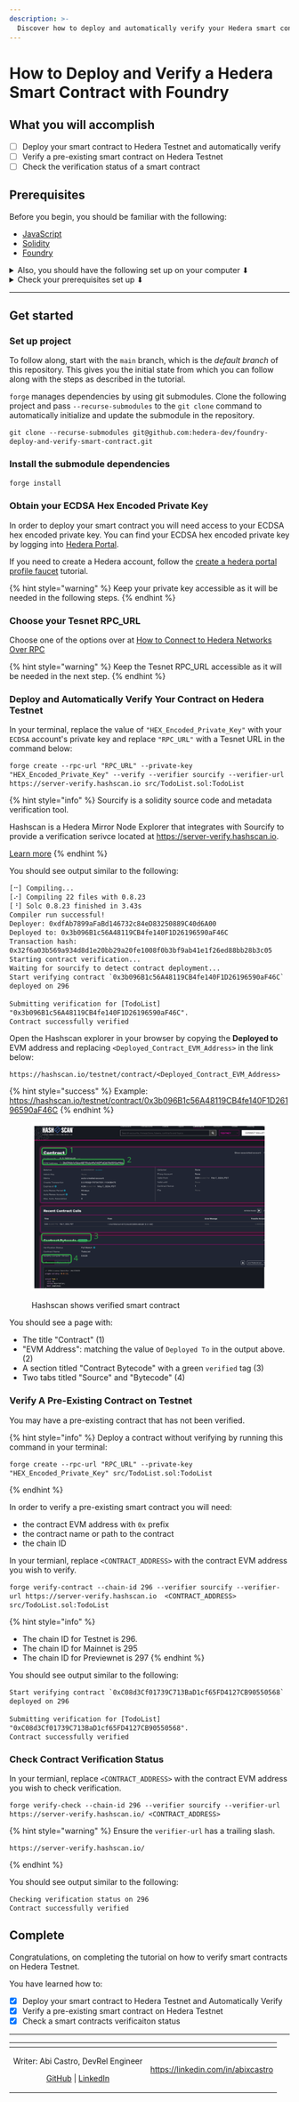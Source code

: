 ```yaml
---
description: >-
  Discover how to deploy and automatically verify your Hedera smart contract. Learn how to verify a pre-existing contract and check a contracts verification status.
---
```


# How to Deploy and Verify a Hedera Smart Contract with Foundry

## What you will accomplish
* [ ] Deploy your smart contract to Hedera Testnet and automatically verify
* [ ] Verify a pre-existing smart contract on Hedera Testnet
* [ ] Check the verification status of a smart contract

## Prerequisites

Before you begin, you should be familiar with the following:

* [JavaScript](https://developer.mozilla.org/en-US/docs/Web/JavaScript)
* [Solidity](https://docs.soliditylang.org/en/latest/)
* [Foundry](https://book.getfoundry.sh/)

<details>

<summary>Also, you should have the following set up on your computer ⬇ </summary>


* [x] `git` installed
    * Minimum version: 2.37
    * Recommended: [Install Git (Github)](https://github.com/git-guides/install-git)
* [x] A code editor or IDE
    * Recommended: [VS Code. Install VS Code (Visual Studio)](https://code.visualstudio.com/docs/setup/setup-overview)
* [x] NodeJs + npm installed
    * Minimum version of NodeJs: 18
    * Minimum version of npm: 9.5
    * Recommended for Linux & Mac: [nvm](https://github.com/nvm-sh/nvm)
    * Recommended for Windows: [nvm-windows](https://github.com/coreybutler/nvm-windows)
* [x] foundry `forge` and `cast` installed
    * `forge` Minimum version: 0.2.0
    * `cast` Minimum version: 0.2.0

</details>

<details>

<summary>Check your prerequisites set up ⬇ </summary>

Open your terminal, and enter the following commands.

```shell
git --version
code --version
node --version
npm --version
forge --version
cast --version
```

Each of these commands should output some text that includes a version number, for example:

```text
git --version
git version 2.39.2 (Apple Git-143)

code --version
1.81.1
6c3e3dba23e8fadc360aed75ce363ba185c49794
arm64

node --version
v20.6.1

npm --version
9.8.1

forge --version
0.2.0 (6fcbbd8 2023-12-15T00:29:51.472038000Z)

cast --version
0.2.0 (6fcbbd8 2023-12-15T00:29:51.851258000Z)

```
If the output contains text similar to `command not found`, please install that item.

</details>

***

## Get started

### Set up project

To follow along, start with the `main` branch,
which is the _default branch_ of this repository.
This gives you the initial state from which you can follow along
with the steps as described in the tutorial.

`forge` manages dependencies by using git submodules. Clone the following project and pass `--recurse-submodules` to the `git clone` command to automatically initialize and update the submodule in the repository.

```shell
git clone --recurse-submodules git@github.com:hedera-dev/foundry-deploy-and-verify-smart-contract.git
```

### Install the submodule dependencies

```shell
forge install
```

### Obtain your ECDSA Hex Encoded Private Key

In order to deploy your smart contract you will need access to your ECDSA hex encoded private key. You can find your ECDSA hex encoded private key by logging into [Hedera Portal](https://portal.hedera.com).


If you need to create a Hedera account, follow the [create a hedera portal profile faucet](https://docs.hedera.com/hedera/getting-started/introduction#create-hedera-portal-profile-faucet) tutorial.


{% hint style="warning" %}
Keep your private key accessible as it will be needed in the following steps.
{% endhint %}

### Choose your Tesnet RPC_URL

Choose one of the options over at [How to Connect to Hedera Networks Over RPC](https://docs.hedera.com/hedera/tutorials/more-tutorials/json-rpc-connections)


{% hint style="warning" %}
Keep the Tesnet RPC_URL accessible as it will be needed in the next step.
{% endhint %}

### Deploy and Automatically Verify Your Contract on Hedera Testnet

In your terminal, replace the value of `"HEX_Encoded_Private_Key"` with your `ECDSA` account's private key and replace `"RPC_URL"` with a Tesnet URL in the command below:

```shell
forge create --rpc-url "RPC_URL" --private-key "HEX_Encoded_Private_Key" --verify --verifier sourcify --verifier-url https://server-verify.hashscan.io src/TodoList.sol:TodoList
```

{% hint style="info" %}
Sourcify is a solidity source code and metadata verification tool.

Hashscan is a Hedera Mirror Node Explorer that integrates with Sourcify to provide a verification serivce located at https://server-verify.hashscan.io.

[Learn more](https://docs.hedera.com/hedera/core-concepts/smart-contracts/verifying-smart-contracts-beta)
{% endhint %}

You should see output similar to the following:

```text
[⠒] Compiling...
[⠔] Compiling 22 files with 0.8.23
[⠘] Solc 0.8.23 finished in 3.43s
Compiler run successful!
Deployer: 0xdfAb7899aFaBd146732c84eD83250889C40d6A00
Deployed to: 0x3b096B1c56A48119CB4fe140F1D26196590aF46C
Transaction hash: 0x32f6a03b569a934d8d1e20bb29a20fe1008f0b3bf9ab41e1f26ed88bb28b3c05
Starting contract verification...
Waiting for sourcify to detect contract deployment...
Start verifying contract `0x3b096B1c56A48119CB4fe140F1D26196590aF46C` deployed on 296

Submitting verification for [TodoList] "0x3b096B1c56A48119CB4fe140F1D26196590aF46C".
Contract successfully verified
```

Open the Hashscan explorer in your browser by
copying the **Deployed to** EVM address and replacing `<Deployed_Contract_EVM_Address>` in the link below:

```text
https://hashscan.io/testnet/contract/<Deployed_Contract_EVM_Address>
```

{% hint style="success" %}
Example: https://hashscan.io/testnet/contract/0x3b096B1c56A48119CB4fe140F1D26196590aF46C
{% endhint %}

<figure><img src="../../../.gitbook/assets/contract-verified-foundry.svg" alt="Hashscan explorer showing TodoList.sol is verified."><figcaption><p>Hashscan shows verified smart contract</p></figcaption></figure>

You should see a page with:

* The title "Contract" (1)
* "EVM Address": matching the value of `Deployed To` in the output above. (2)
* A section titled "Contract Bytecode" with a green `verified` tag (3)
* Two tabs titled "Source" and "Bytecode" (4)

### Verify A Pre-Existing Contract on Testnet

You may have a pre-existing contract that has not been verified.

{% hint style="info" %}
Deploy a contract without verifying by running this command in your terminal:

```shell
forge create --rpc-url "RPC_URL" --private-key "HEX_Encoded_Private_Key" src/TodoList.sol:TodoList

```
{% endhint %}

In order to verify a pre-existing smart contract you will need:

* the contract EVM address with `0x` prefix
* the contract name or path to the contract
* the chain ID

In your termianl, replace `<CONTRACT_ADDRESS>` with the contract EVM address you wish to verify.

```shell
forge verify-contract --chain-id 296 --verifier sourcify --verifier-url https://server-verify.hashscan.io  <CONTRACT_ADDRESS> src/TodoList.sol:TodoList 
```

{% hint style="info" %}
- The chain ID for Testnet is 296. 
- The chain ID for Mainnet is 295
- The chain ID for Previewnet is 297
{% endhint %}

You should see output similar to the following:

```text
Start verifying contract `0xC08d3Cf01739C713BaD1cf65FD4127CB90550568` deployed on 296

Submitting verification for [TodoList] "0xC08d3Cf01739C713BaD1cf65FD4127CB90550568".
Contract successfully verified
```

### Check Contract Verification Status

In your termianl, replace `<CONTRACT_ADDRESS>` with the contract EVM address you wish to check verification.

```shell
forge verify-check --chain-id 296 --verifier sourcify --verifier-url https://server-verify.hashscan.io/ <CONTRACT_ADDRESS>
```

{% hint style="warning" %}
Ensure the `verifier-url` has a trailing slash. 

```
https://server-verify.hashscan.io/
```
{% endhint %}

You should see output similar to the following:

```text
Checking verification status on 296
Contract successfully verified
```

## Complete

Congratulations, on completing the tutorial on how to verify smart contracts on Hedera Testnet.

You have learned how to:
* [x] Deploy your smart contract to Hedera Testnet and Automatically Verify
* [x] Verify a pre-existing smart contract on Hedera Testnet
* [x] Check a smart contracts verificaiton status

***

<table data-card-size="large" data-view="cards"><thead><tr><th align="center"></th><th data-hidden data-card-target data-type="content-ref"></th></tr></thead><tbody><tr><td align="center"><p>Writer: Abi Castro, DevRel Engineer</p><p><a href="https://github.com/a-ridley">GitHub</a> | <a href="https://linkedin.com/in/abixcastro">LinkedIn</a></p></td><td><a href="https://linkedin.com/in/abixcastro">https://linkedin.com/in/abixcastro</a></td></tr></tbody></table>